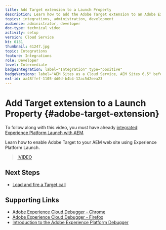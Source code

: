 ```yaml
---
title: Add Target extension to a Launch Property
description: Learn how to add the Adobe Target extension to an Adobe Experience Platform Launch Property.
topics: integrations, administration, development
audience: administrator, developer
doc-type: technical video
activity: setup
version: Cloud Service
kt: 6131
thumbnail: 41247.jpg
topic: Integrations
feature: Integrations
role: Developer
level: Intermediate
badgeIntegration: label="Integration" type="positive"
badgeVersions: label="AEM Sites as a Cloud Service, AEM Sites 6.5" before-title="false"
exl-id: aa48ffef-1105-4d0d-b4b4-12ac5d2eea23
---
```

# Add Target extension to a Launch Property {#adobe-target-extension}

To follow along with this video, you must have already [integrated Experience Platform Launch with AEM](../experience-platform/data-collection/tags/overview.md).

Learn how to enable Adobe Target to your AEM web site using Experience Platform Launch.

>[!VIDEO](https://video.tv.adobe.com/v/41247?quality=12&learn=on)

## Next Steps

+ [Load and fire a Target call](./load-and-fire-target.md)

## Supporting Links

+ [Adobe Experience Cloud Debugger - Chrome](https://chrome.google.com/webstore/detail/adobe-experience-cloud-de/ocdmogmohccmeicdhlhhgepeaijenapj) 
+ [Adobe Experience Cloud Debugger - Firefox](https://addons.mozilla.org/en-US/firefox/addon/adobe-experience-platform-dbg/)
+ [Introduction to the Adobe Experience Platform Debugger](https://experienceleague.adobe.com/docs/debugger-learn/tutorials/experience-platform-debugger/introduction-to-the-experience-platform-debugger.html)
